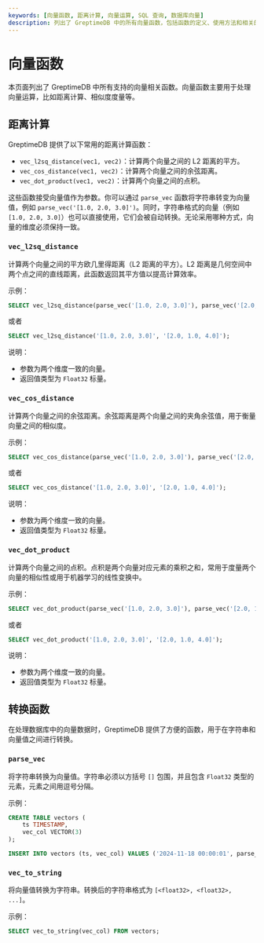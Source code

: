 ```yaml
---
keywords: [向量函数, 距离计算, 向量运算, SQL 查询, 数据库向量]
description: 列出了 GreptimeDB 中的所有向量函数，包括函数的定义、使用方法和相关的 SQL 查询示例。
---
```


# 向量函数

本页面列出了 GreptimeDB 中所有支持的向量相关函数。向量函数主要用于处理向量运算，比如距离计算、相似度度量等。

## 距离计算

GreptimeDB 提供了以下常用的距离计算函数：

* `vec_l2sq_distance(vec1, vec2)`：计算两个向量之间的 L2 距离的平方。
* `vec_cos_distance(vec1, vec2)`：计算两个向量之间的余弦距离。
* `vec_dot_product(vec1, vec2)`：计算两个向量之间的点积。

这些函数接受向量值作为参数。你可以通过 `parse_vec` 函数将字符串转变为向量值，例如 `parse_vec('[1.0, 2.0, 3.0]')`。同时，字符串格式的向量（例如 `[1.0, 2.0, 3.0]`）也可以直接使用，它们会被自动转换。无论采用哪种方式，向量的维度必须保持一致。

### `vec_l2sq_distance`

计算两个向量之间的平方欧几里得距离（L2 距离的平方）。L2 距离是几何空间中两个点之间的直线距离，此函数返回其平方值以提高计算效率。

示例：

```sql
SELECT vec_l2sq_distance(parse_vec('[1.0, 2.0, 3.0]'), parse_vec('[2.0, 1.0, 4.0]'));
```

或者

```sql
SELECT vec_l2sq_distance('[1.0, 2.0, 3.0]', '[2.0, 1.0, 4.0]');
```

说明：
* 参数为两个维度一致的向量。
* 返回值类型为 `Float32` 标量。

### `vec_cos_distance`

计算两个向量之间的余弦距离。余弦距离是两个向量之间的夹角余弦值，用于衡量向量之间的相似度。

示例：

```sql
SELECT vec_cos_distance(parse_vec('[1.0, 2.0, 3.0]'), parse_vec('[2.0, 1.0, 4.0]'));
```

或者

```sql
SELECT vec_cos_distance('[1.0, 2.0, 3.0]', '[2.0, 1.0, 4.0]');
```

说明：
* 参数为两个维度一致的向量。
* 返回值类型为 `Float32` 标量。

### `vec_dot_product`

计算两个向量之间的点积。点积是两个向量对应元素的乘积之和，常用于度量两个向量的相似性或用于机器学习的线性变换中。

示例：

```sql
SELECT vec_dot_product(parse_vec('[1.0, 2.0, 3.0]'), parse_vec('[2.0, 1.0, 4.0]'));
```

或者

```sql
SELECT vec_dot_product('[1.0, 2.0, 3.0]', '[2.0, 1.0, 4.0]');
```

说明：
* 参数为两个维度一致的向量。
* 返回值类型为 `Float32` 标量。

## 转换函数

在处理数据库中的向量数据时，GreptimeDB 提供了方便的函数，用于在字符串和向量值之间进行转换。

### `parse_vec`

将字符串转换为向量值。字符串必须以方括号 `[]` 包围，并且包含 `Float32` 类型的元素，元素之间用逗号分隔。

示例：

```sql
CREATE TABLE vectors (
    ts TIMESTAMP,
    vec_col VECTOR(3)
);

INSERT INTO vectors (ts, vec_col) VALUES ('2024-11-18 00:00:01', parse_vec('[1.0, 2.0, 3.0]'));
```

### `vec_to_string`

将向量值转换为字符串。转换后的字符串格式为 `[<float32>, <float32>, ...]`。

示例：

```sql
SELECT vec_to_string(vec_col) FROM vectors;
```

